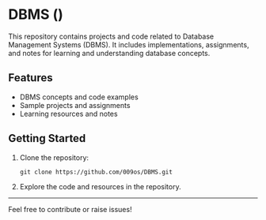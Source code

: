 # DBMS ()

This repository contains projects and code related to Database Management Systems (DBMS). It includes implementations, assignments, and notes for learning and understanding database concepts.

## Features

- DBMS concepts and code examples
- Sample projects and assignments
- Learning resources and notes

## Getting Started

1. Clone the repository:
   ```
   git clone https://github.com/009os/DBMS.git
   ```
2. Explore the code and resources in the repository.


---
Feel free to contribute or raise issues!
